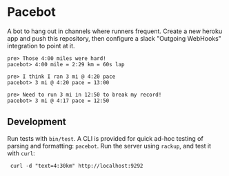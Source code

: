 Pacebot
=======

A bot to hang out in channels where runners frequent.  Create a new heroku app
and push this repository, then configure a slack "Outgoing WebHooks"
integration to point at it.

    pre> Those 4:00 miles were hard!
    pacebot> 4:00 mile = 2:29 km = 60s lap

    pre> I think I ran 3 mi @ 4:20 pace
    pacebot> 3 mi @ 4:20 pace = 13:00

    pre> Need to run 3 mi in 12:50 to break my record!
    pacebot> 3 mi @ 4:17 pace = 12:50

Development
-----------

Run tests with `bin/test`. A CLI is provided for quick ad-hoc testing of
parsing and formatting: `pacebot`. Run the server using `rackup`, and test it
with `curl`:

     curl -d "text=4:30km" http://localhost:9292
